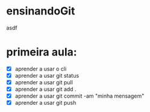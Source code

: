 # ensinandoGit
asdf


# primeira aula:
- [x] aprender a usar o cli 
- [x] aprender a usar git status 
- [x] aprender a usar git pull
- [x] aprender a usar git add . 
- [x] aprender a usar git commit -am "minha mensagem" 
- [x] aprender a usar git push 
